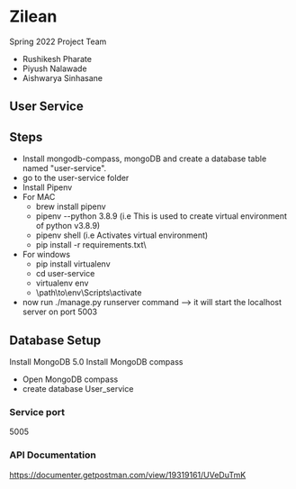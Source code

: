 # Zilean
Spring 2022 Project Team

- Rushikesh Pharate
- Piyush Nalawade
- Aishwarya Sinhasane

## User Service 
## Steps
  * Install mongodb-compass, mongoDB and create a database table named "user-service".
  * go to the user-service folder
  * Install Pipenv 
  * For MAC
      * brew install pipenv
      * pipenv --python 3.8.9 (i.e This is used to create virtual environment of python v3.8.9) 
      * pipenv shell (i.e Activates virtual environment) 
      * pip install -r requirements.txt\
  * For windows
      * pip install virtualenv
      * cd user-service
      * virtualenv env
      * \path\to\env\Scripts\activate 
* now run ./manage.py runserver command --> it will start the localhost server on port 5003 

## Database Setup 

Install MongoDB 5.0
Install MongoDB compass

- Open MongoDB compass
- create database User_service

### Service port 

5005

### API Documentation

https://documenter.getpostman.com/view/19319161/UVeDuTmK



